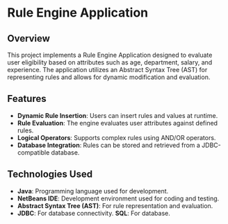 # Rule Engine Application

## Overview
This project implements a Rule Engine Application designed to evaluate user eligibility based on attributes such as age, department, salary, and experience. The application utilizes an Abstract Syntax Tree (AST) for representing rules and allows for dynamic modification and evaluation.

## Features
- **Dynamic Rule Insertion**: Users can insert rules and values at runtime.
- **Rule Evaluation**: The engine evaluates user attributes against defined rules.
- **Logical Operators**: Supports complex rules using AND/OR operators.
- **Database Integration**: Rules can be stored and retrieved from a JDBC-compatible database.

## Technologies Used
- **Java**: Programming language used for development.
- **NetBeans IDE**: Development environment used for coding and testing.
- **Abstract Syntax Tree (AST)**: For rule representation and evaluation.
- **JDBC**: For database connectivity.
  **SQL**: For database.


